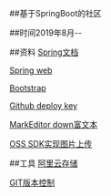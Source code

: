 ##基于SpringBoot的社区

##时间2019年8月--

##资料
[Spring文档](https://spring.io/guides/)

[Spring web](https://)

[Bootstrap](https://)

[Github deploy key](https://)

[MarkEditor down富文本](https://)

[OSS SDK实现图片上传](https://)

##工具
[阿里云存储](https://)

[GIT版本控制](https://)






